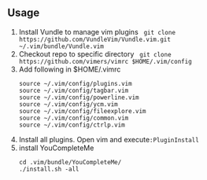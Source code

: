 ## Usage
1. Install Vundle to manage vim plugins
    ` git clone https://github.com/VundleVim/Vundle.vim.git ~/.vim/bundle/Vundle.vim`
2. Checkout repo to specific directory
    ` git clone https://github.com/vimers/vimrc $HOME/.vim/config`
3. Add following in $HOME/.vimrc
    ```vim
    source ~/.vim/config/plugins.vim
    source ~/.vim/config/tagbar.vim
    source ~/.vim/config/powerline.vim
    source ~/.vim/config/ycm.vim
    source ~/.vim/config/fileexplore.vim
    source ~/.vim/config/common.vim
    source ~/.vim/config/ctrlp.vim
    ```
4. Install all plugins. Open vim and execute`:PluginInstall`
5. install YouCompleteMe
    ```shell
    cd .vim/bundle/YouCompleteMe/
    ./install.sh -all
    ```
